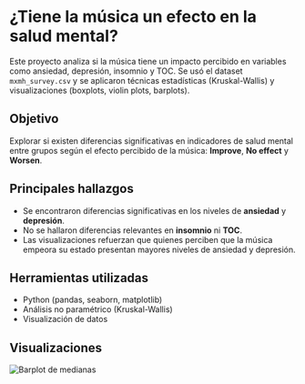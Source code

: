# ¿Tiene la música un efecto en la salud mental?

Este proyecto analiza si la música tiene un impacto percibido en variables como ansiedad, depresión, insomnio y TOC. Se usó el dataset `mxmh_survey.csv` y se aplicaron técnicas estadísticas (Kruskal-Wallis) y visualizaciones (boxplots, violin plots, barplots).

## Objetivo
Explorar si existen diferencias significativas en indicadores de salud mental entre grupos según el efecto percibido de la música: **Improve**, **No effect** y **Worsen**.

## Principales hallazgos
- Se encontraron diferencias significativas en los niveles de **ansiedad** y **depresión**.
- No se hallaron diferencias relevantes en **insomnio** ni **TOC**.
- Las visualizaciones refuerzan que quienes perciben que la música empeora su estado presentan mayores niveles de ansiedad y depresión.

## Herramientas utilizadas
- Python (pandas, seaborn, matplotlib)
- Análisis no paramétrico (Kruskal-Wallis)
- Visualización de datos

## Visualizaciones
![Barplot de medianas](img/barplot_medianas.png)
